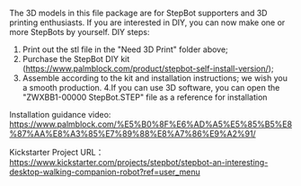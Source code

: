 The 3D models in this file package are for StepBot supporters and 3D printing enthusiasts. If you are interested in DIY, you can now make one or more StepBots by yourself.
DIY steps:
1. Print out the stl file in the "Need 3D Print" folder above;
2. Purchase the StepBot DIY kit (https://www.palmblock.com/product/stepbot-self-install-version/);
3. Assemble according to the kit and installation instructions;
we wish you a smooth production.
4.If you can use 3D software, you can open the "ZWXBB1-00000 StepBot.STEP" file as a reference for installation

Installation guidance video:
https://www.palmblock.com/%E5%B0%8F%E6%AD%A5%E5%85%B5%E8%87%AA%E8%A3%85%E7%89%88%E8%A7%86%E9%A2%91/

Kickstarter Project URL：https://www.kickstarter.com/projects/stepbot/stepbot-an-interesting-desktop-walking-companion-robot?ref=user_menu
